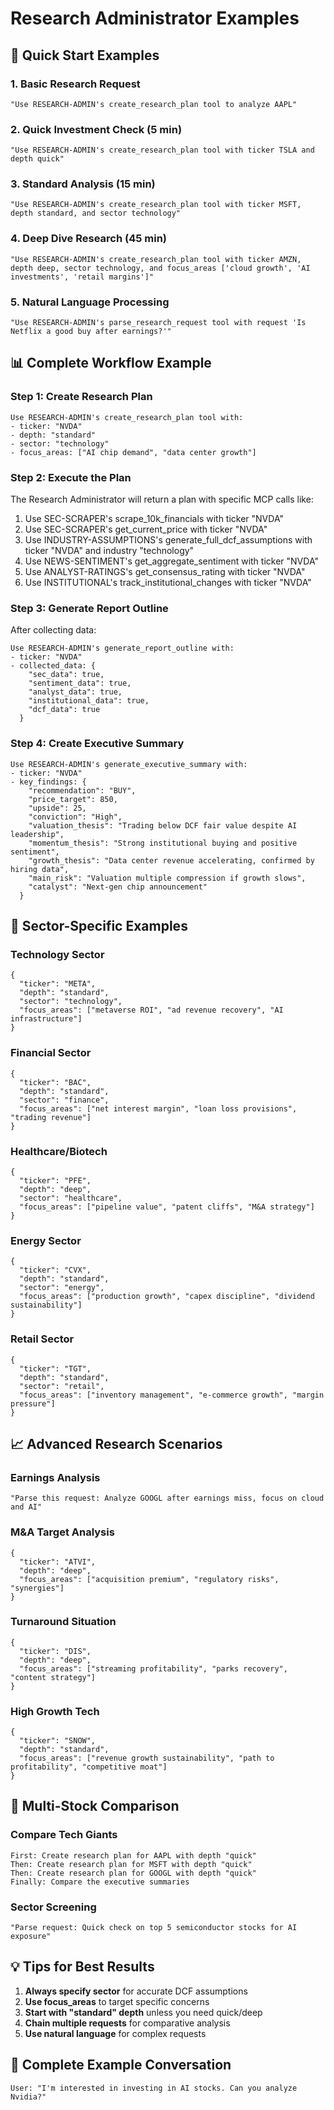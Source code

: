 # Research Administrator Examples

## 🚀 Quick Start Examples

### 1. Basic Research Request
```
"Use RESEARCH-ADMIN's create_research_plan tool to analyze AAPL"
```

### 2. Quick Investment Check (5 min)
```
"Use RESEARCH-ADMIN's create_research_plan tool with ticker TSLA and depth quick"
```

### 3. Standard Analysis (15 min)
```
"Use RESEARCH-ADMIN's create_research_plan tool with ticker MSFT, depth standard, and sector technology"
```

### 4. Deep Dive Research (45 min)
```
"Use RESEARCH-ADMIN's create_research_plan tool with ticker AMZN, depth deep, sector technology, and focus_areas ['cloud growth', 'AI investments', 'retail margins']"
```

### 5. Natural Language Processing
```
"Use RESEARCH-ADMIN's parse_research_request tool with request 'Is Netflix a good buy after earnings?'"
```

## 📊 Complete Workflow Example

### Step 1: Create Research Plan
```
Use RESEARCH-ADMIN's create_research_plan tool with:
- ticker: "NVDA"
- depth: "standard"
- sector: "technology"
- focus_areas: ["AI chip demand", "data center growth"]
```

### Step 2: Execute the Plan
The Research Administrator will return a plan with specific MCP calls like:
1. Use SEC-SCRAPER's scrape_10k_financials with ticker "NVDA"
2. Use SEC-SCRAPER's get_current_price with ticker "NVDA"
3. Use INDUSTRY-ASSUMPTIONS's generate_full_dcf_assumptions with ticker "NVDA" and industry "technology"
4. Use NEWS-SENTIMENT's get_aggregate_sentiment with ticker "NVDA"
5. Use ANALYST-RATINGS's get_consensus_rating with ticker "NVDA"
6. Use INSTITUTIONAL's track_institutional_changes with ticker "NVDA"

### Step 3: Generate Report Outline
After collecting data:
```
Use RESEARCH-ADMIN's generate_report_outline with:
- ticker: "NVDA"
- collected_data: {
    "sec_data": true,
    "sentiment_data": true,
    "analyst_data": true,
    "institutional_data": true,
    "dcf_data": true
  }
```

### Step 4: Create Executive Summary
```
Use RESEARCH-ADMIN's generate_executive_summary with:
- ticker: "NVDA"
- key_findings: {
    "recommendation": "BUY",
    "price_target": 850,
    "upside": 25,
    "conviction": "High",
    "valuation_thesis": "Trading below DCF fair value despite AI leadership",
    "momentum_thesis": "Strong institutional buying and positive sentiment",
    "growth_thesis": "Data center revenue accelerating, confirmed by hiring data",
    "main_risk": "Valuation multiple compression if growth slows",
    "catalyst": "Next-gen chip announcement"
  }
```

## 🎯 Sector-Specific Examples

### Technology Sector
```
{
  "ticker": "META",
  "depth": "standard",
  "sector": "technology",
  "focus_areas": ["metaverse ROI", "ad revenue recovery", "AI infrastructure"]
}
```

### Financial Sector
```
{
  "ticker": "BAC",
  "depth": "standard",
  "sector": "finance",
  "focus_areas": ["net interest margin", "loan loss provisions", "trading revenue"]
}
```

### Healthcare/Biotech
```
{
  "ticker": "PFE",
  "depth": "deep",
  "sector": "healthcare",
  "focus_areas": ["pipeline value", "patent cliffs", "M&A strategy"]
}
```

### Energy Sector
```
{
  "ticker": "CVX",
  "depth": "standard",
  "sector": "energy",
  "focus_areas": ["production growth", "capex discipline", "dividend sustainability"]
}
```

### Retail Sector
```
{
  "ticker": "TGT",
  "depth": "standard",
  "sector": "retail",
  "focus_areas": ["inventory management", "e-commerce growth", "margin pressure"]
}
```

## 📈 Advanced Research Scenarios

### Earnings Analysis
```
"Parse this request: Analyze GOOGL after earnings miss, focus on cloud and AI"
```

### M&A Target Analysis
```
{
  "ticker": "ATVI",
  "depth": "deep",
  "focus_areas": ["acquisition premium", "regulatory risks", "synergies"]
}
```

### Turnaround Situation
```
{
  "ticker": "DIS",
  "depth": "deep",
  "focus_areas": ["streaming profitability", "parks recovery", "content strategy"]
}
```

### High Growth Tech
```
{
  "ticker": "SNOW",
  "depth": "standard",
  "focus_areas": ["revenue growth sustainability", "path to profitability", "competitive moat"]
}
```

## 🔄 Multi-Stock Comparison

### Compare Tech Giants
```
First: Create research plan for AAPL with depth "quick"
Then: Create research plan for MSFT with depth "quick"
Then: Create research plan for GOOGL with depth "quick"
Finally: Compare the executive summaries
```

### Sector Screening
```
"Parse request: Quick check on top 5 semiconductor stocks for AI exposure"
```

## 💡 Tips for Best Results

1. **Always specify sector** for accurate DCF assumptions
2. **Use focus_areas** to target specific concerns
3. **Start with "standard" depth** unless you need quick/deep
4. **Chain multiple requests** for comparative analysis
5. **Use natural language** for complex requests

## 🎪 Complete Example Conversation

```
User: "I'm interested in investing in AI stocks. Can you analyze Nvidia?"
